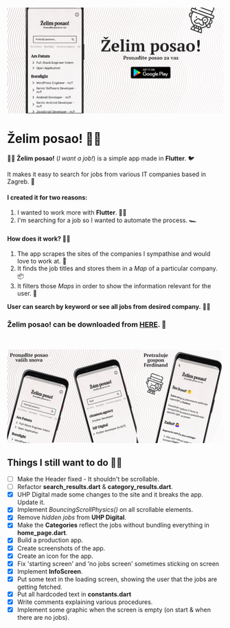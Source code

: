 ![Header](https://raw.githubusercontent.com/jokilic/zelim_posao/master/screenshots/header.png)

# Želim posao! 👨‍💼

👨‍💼 **Želim posao!** (_I want a job!_) is a simple app made in **Flutter**. 🐦

It makes it easy to search for jobs from various IT companies based in Zagreb. 💼

#### I created it for two reasons:

1. I wanted to work more with **Flutter**. 👨‍💻
2. I'm searching for a job so I wanted to automate the process. 🏎️

#### How does it work? 👷‍♂️

1.  The app scrapes the sites of the companies I sympathise and would love to work at. 🏢
2.  It finds the job titles and stores them in a _Map_ of a particular company. 📦
3.  It filters those _Maps_ in order to show the information relevant for the user. 🧹

**User can search by keyword or see all jobs from desired company.** 👨‍💼

### Želim posao! can be downloaded from [HERE](https://play.google.com/store/apps/details?id=com.josipkilic.zelim_posao). 📲
&nbsp;

![Multi](https://raw.githubusercontent.com/jokilic/zelim_posao/master/screenshots/multi.png)

## Things I still want to do 👨‍💻

- [ ] Make the Header fixed - It shouldn't be scrollable.
- [ ] Refactor **search_results.dart** & **category_results.dart**.
- [x] UHP Digital made some changes to the site and it breaks the app. Update it.
- [x] Implement _BouncingScrollPhysics()_ on all scrollable elements.
- [x] Remove _hidden jobs_ from **UHP Digital**.
- [x] Make the **Categories** reflect the jobs without bundling everything in **home_page.dart**.
- [x] Build a production app.
- [x] Create screenshots of the app.
- [x] Create an icon for the app.
- [x] Fix 'starting screen' and 'no jobs screen' sometimes sticking on screen 
- [x] Implement **InfoScreen**.
- [x] Put some text in the loading screen, showing the user that the jobs are getting fetched.
- [x] Put all hardcoded text in **constants.dart**
- [x] Write comments explaining various procedures.
- [x] Implement some graphic when the screen is empty (on start & when there are no jobs).
